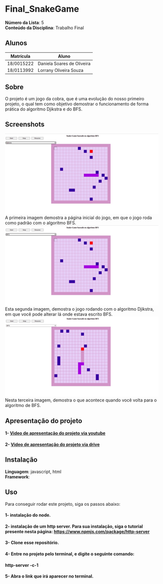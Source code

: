 # Final_SnakeGame

**Número da Lista**: 5<br>
**Conteúdo da Disciplina**: Trabalho Final<br>

## Alunos
|Matrícula | Aluno |
| -- | -- |
| 18/0015222  |  Daniela Soares de Oliveira |
| 18/0113992  |  Lorrany Oliveira Souza |

## Sobre 
O projeto é um jogo da cobra, que é uma evolução do nosso primeiro projeto, o qual tem como objetivo demostrar o funcionamento de forma prática do algoritmo Djikstra e do BFS.

## Screenshots
![imagem 1](/imagens/imagem1.jpeg)
A primeira imagem demostra a página inicial do jogo, em que o jogo roda como padrão com o algoritmo BFS.
![imagem 2](/imagens/imagem2.jpeg)
Esta segunda imagem, demostra o jogo rodando com o algoritmo Djikstra, em que você pode alterar lá onde estava escrito BFS.
![imagem 3](/imagens/imagem3.jpeg)
Nesta terceira imagem, demostra o que acontece quando você volta para o algoritmo de BFS.

## Apresentação do projeto
#### 1- [Video de apresentação do projeto via youtube](https://youtu.be/sKQFULC2HAo)
#### 2- [Video de apresentação do projeto via drive](https://drive.google.com/file/d/1pB8jhfYFh7Ikbt9AIueMXiyzvLZTYZwL/view?usp=sharing)


## Instalação 
**Linguagem**: javascript, html<br>
**Framework**: <br>

## Uso 
Para conseguir rodar este projeto, siga os passos abaixo: 
#### 1- instalação do node.
#### 2- instalação de um http server. Para sua instalação, siga o tutorial presente nesta página: <https://www.npmjs.com/package/http-server>
#### 3- Clone esse repositório.
#### 4- Entre no projeto pelo terminal, e digite o seguinte comando: 
#### **http-server -c-1**
#### 5- Abra o link que irá aparecer no terminal.
